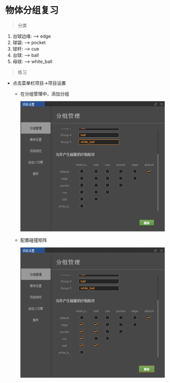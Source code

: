 # 物体分组复习

> 分类
1. 台球边缘: --> edge
2. 球袋: --> pocket
3. 球杆: --> cue
4. 台球: --> ball
5. 母球: --> white_ball

> 练习
* 点击菜单栏项目->项目设置
    * 在分组管理中，添加分组
    
        ![](./images/添加分组.jpg)
   
    * 配置碰撞矩阵
    
        ![](./images/配置碰撞矩阵.jpg)     
